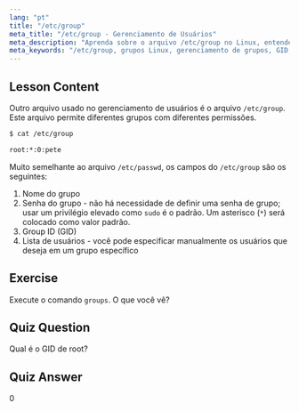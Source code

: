 ```yaml
---
lang: "pt"
title: "/etc/group"
meta_title: "/etc/group - Gerenciamento de Usuários"
meta_description: "Aprenda sobre o arquivo /etc/group no Linux, entendendo o gerenciamento de grupos, GID e permissões de usuário. Tutorial essencial do arquivo de grupo Linux para iniciantes."
meta_keywords: "/etc/group, grupos Linux, gerenciamento de grupos, GID, permissões Linux, tutorial Linux, Linux para iniciantes, guia Linux"
---
```


## Lesson Content

Outro arquivo usado no gerenciamento de usuários é o arquivo `/etc/group`. Este arquivo permite diferentes grupos com diferentes permissões.

```bash
$ cat /etc/group

root:*:0:pete
```

Muito semelhante ao arquivo `/etc/passwd`, os campos do `/etc/group` são os seguintes:

1. Nome do grupo
2. Senha do grupo - não há necessidade de definir uma senha de grupo; usar um privilégio elevado como `sudo` é o padrão. Um asterisco (`*`) será colocado como valor padrão.
3. Group ID (GID)
4. Lista de usuários - você pode especificar manualmente os usuários que deseja em um grupo específico

## Exercise

Execute o comando `groups`. O que você vê?

## Quiz Question

Qual é o GID de root?

## Quiz Answer

0
